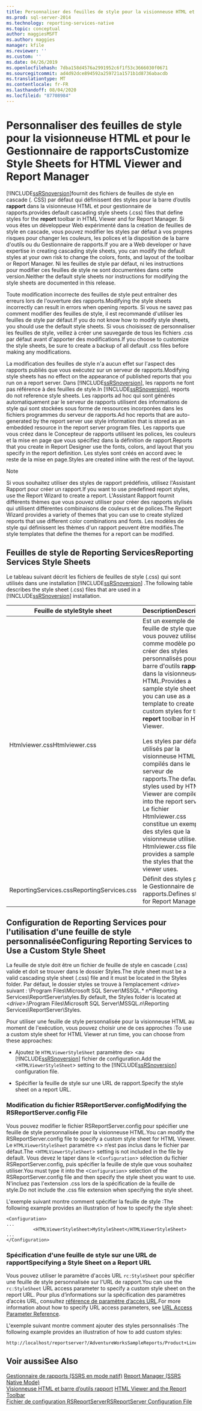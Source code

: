 ```yaml
---
title: Personnaliser des feuilles de style pour la visionneuse HTML et la Gestionnaire de rapports | Microsoft Docs
ms.prod: sql-server-2014
ms.technology: reporting-services-native
ms.topic: conceptual
author: maggiesMSFT
ms.author: maggies
manager: kfile
ms.reviewer: ''
ms.custom: ''
ms.date: 04/26/2019
ms.openlocfilehash: 7dba158d4576a2991952c6f1f53c3666030f0671
ms.sourcegitcommit: ad4d92dce894592a259721a1571b1d8736abacdb
ms.translationtype: MT
ms.contentlocale: fr-FR
ms.lasthandoff: 08/04/2020
ms.locfileid: "87708984"
---
```

# <a name="customize-style-sheets-for-html-viewer-and-report-manager"></a><span data-ttu-id="16216-102">Personnaliser des feuilles de style pour la visionneuse HTML et pour le Gestionnaire de rapports</span><span class="sxs-lookup"><span data-stu-id="16216-102">Customize Style Sheets for HTML Viewer and Report Manager</span></span>
  [!INCLUDE[ssRSnoversion](../includes/ssrsnoversion-md.md)]<span data-ttu-id="16216-103">fournit des fichiers de feuilles de style en cascade (. CSS) par défaut qui définissent des styles pour la barre d’outils **rapport** dans la visionneuse HTML et pour gestionnaire de rapports.</span><span class="sxs-lookup"><span data-stu-id="16216-103">provides default cascading style sheets (.css) files that define styles for the **report** toolbar in HTML Viewer and for Report Manager.</span></span> <span data-ttu-id="16216-104">Si vous êtes un développeur Web expérimenté dans la création de feuilles de style en cascade, vous pouvez modifier les styles par défaut à vos propres risques pour changer les couleurs, les polices et la disposition de la barre d'outils ou du Gestionnaire de rapports.</span><span class="sxs-lookup"><span data-stu-id="16216-104">If you are a Web developer or have expertise in creating cascading style sheets, you can modify the default styles at your own risk to change the colors, fonts, and layout of the toolbar or Report Manager.</span></span> <span data-ttu-id="16216-105">Ni les feuilles de style par défaut, ni les instructions pour modifier ces feuilles de style ne sont documentées dans cette version.</span><span class="sxs-lookup"><span data-stu-id="16216-105">Neither the default style sheets nor instructions for modifying the style sheets are documented in this release.</span></span>  
  
 <span data-ttu-id="16216-106">Toute modification incorrecte des feuilles de style peut entraîner des erreurs lors de l'ouverture des rapports.</span><span class="sxs-lookup"><span data-stu-id="16216-106">Modifying the style sheets incorrectly can result in errors when opening reports.</span></span> <span data-ttu-id="16216-107">Si vous ne savez pas comment modifier des feuilles de style, il est recommandé d'utiliser les feuilles de style par défaut.</span><span class="sxs-lookup"><span data-stu-id="16216-107">If you do not know how to modify style sheets, you should use the default style sheets.</span></span> <span data-ttu-id="16216-108">Si vous choisissez de personnaliser les feuilles de style, veillez à créer une sauvegarde de tous les fichiers .css par défaut avant d'apporter des modifications.</span><span class="sxs-lookup"><span data-stu-id="16216-108">If you choose to customize the style sheets, be sure to create a backup of all default .css files before making any modifications.</span></span>  
  
 <span data-ttu-id="16216-109">La modification des feuilles de style n'a aucun effet sur l'aspect des rapports publiés que vous exécutez sur un serveur de rapports.</span><span class="sxs-lookup"><span data-stu-id="16216-109">Modifying style sheets has no effect on the appearance of published reports that you run on a report server.</span></span> <span data-ttu-id="16216-110">Dans [!INCLUDE[ssRSnoversion](../includes/ssrsnoversion-md.md)], les rapports ne font pas référence à des feuilles de style.</span><span class="sxs-lookup"><span data-stu-id="16216-110">In [!INCLUDE[ssRSnoversion](../includes/ssrsnoversion-md.md)], reports do not reference style sheets.</span></span> <span data-ttu-id="16216-111">Les rapports ad hoc qui sont générés automatiquement par le serveur de rapports utilisent des informations de style qui sont stockées sous forme de ressources incorporées dans les fichiers programmes du serveur de rapports.</span><span class="sxs-lookup"><span data-stu-id="16216-111">Ad hoc reports that are auto-generated by the report server use style information that is stored as an embedded resource in the report server program files.</span></span> <span data-ttu-id="16216-112">Les rapports que vous créez dans le Concepteur de rapports utilisent les polices, les couleurs et la mise en page que vous spécifiez dans la définition de rapport.</span><span class="sxs-lookup"><span data-stu-id="16216-112">Reports that you create in Report Designer use the fonts, colors, and layout that you specify in the report definition.</span></span> <span data-ttu-id="16216-113">Les styles sont créés en accord avec le reste de la mise en page.</span><span class="sxs-lookup"><span data-stu-id="16216-113">Styles are created inline with the rest of the layout.</span></span>  
  
> [!NOTE]  
>  <span data-ttu-id="16216-114">Si vous souhaitez utiliser des styles de rapport prédéfinis, utilisez l'Assistant Rapport pour créer un rapport.</span><span class="sxs-lookup"><span data-stu-id="16216-114">If you want to use predefined report styles, use the Report Wizard to create a report.</span></span> <span data-ttu-id="16216-115">L'Assistant Rapport fournit différents thèmes que vous pouvez utiliser pour créer des rapports stylisés qui utilisent différentes combinaisons de couleurs et de polices.</span><span class="sxs-lookup"><span data-stu-id="16216-115">The Report Wizard provides a variety of themes that you can use to create stylized reports that use different color combinations and fonts.</span></span> <span data-ttu-id="16216-116">Les modèles de style qui définissent les thèmes d'un rapport peuvent être modifiés.</span><span class="sxs-lookup"><span data-stu-id="16216-116">The style templates that define the themes for a report can be modified.</span></span>  
  
## <a name="reporting-services-style-sheets"></a><span data-ttu-id="16216-117">Feuilles de style de Reporting Services</span><span class="sxs-lookup"><span data-stu-id="16216-117">Reporting Services Style Sheets</span></span>  
 <span data-ttu-id="16216-118">Le tableau suivant décrit les fichiers de feuilles de style (.css) qui sont utilisés dans une installation [!INCLUDE[ssRSnoversion](../includes/ssrsnoversion-md.md)] .</span><span class="sxs-lookup"><span data-stu-id="16216-118">The following table describes the style sheet (.css) files that are used in a [!INCLUDE[ssRSnoversion](../includes/ssrsnoversion-md.md)] installation.</span></span>  
  
|<span data-ttu-id="16216-119">Feuille de style</span><span class="sxs-lookup"><span data-stu-id="16216-119">Style sheet</span></span>|<span data-ttu-id="16216-120">Description</span><span class="sxs-lookup"><span data-stu-id="16216-120">Description</span></span>|  
|-----------------|-----------------|  
|<span data-ttu-id="16216-121">Htmlviewer.css</span><span class="sxs-lookup"><span data-stu-id="16216-121">Htmlviewer.css</span></span>|<span data-ttu-id="16216-122">Est un exemple de feuille de style que vous pouvez utiliser comme modèle pour créer des styles personnalisés pour la barre d'outils **rapport** dans la visionneuse HTML.</span><span class="sxs-lookup"><span data-stu-id="16216-122">Provides a sample style sheet that you can use as a template to create custom styles for the **report** toolbar in HTML Viewer.</span></span><br /><br /> <span data-ttu-id="16216-123">Les styles par défaut utilisés par la visionneuse HTML sont compilés dans le serveur de rapports.</span><span class="sxs-lookup"><span data-stu-id="16216-123">The default styles used by HTML Viewer are compiled into the report server.</span></span> <span data-ttu-id="16216-124">Le fichier Htmlviewer.css constitue un exemple des styles que la visionneuse utilise.</span><span class="sxs-lookup"><span data-stu-id="16216-124">The Htmlviewer.css file provides a sample of the styles that the viewer uses.</span></span>|  
|<span data-ttu-id="16216-125">ReportingServices.css</span><span class="sxs-lookup"><span data-stu-id="16216-125">ReportingServices.css</span></span>|<span data-ttu-id="16216-126">Définit des styles pour le Gestionnaire de rapports.</span><span class="sxs-lookup"><span data-stu-id="16216-126">Defines styles for Report Manager.</span></span>|  
  
## <a name="configuring-reporting-services-to-use-a-custom-style-sheet"></a><span data-ttu-id="16216-127">Configuration de Reporting Services pour l'utilisation d'une feuille de style personnalisée</span><span class="sxs-lookup"><span data-stu-id="16216-127">Configuring Reporting Services to Use a Custom Style Sheet</span></span>  
 <span data-ttu-id="16216-128">La feuille de style doit être un fichier de feuille de style en cascade (.css) valide et doit se trouver dans le dossier Styles.</span><span class="sxs-lookup"><span data-stu-id="16216-128">The style sheet must be a valid cascading style sheet (.css) file and it must be located in the Styles folder.</span></span> <span data-ttu-id="16216-129">Par défaut, le dossier styles se trouve à l’emplacement \<*drive*> suivant : \Program Files\Microsoft SQL Server\MSSQL.\* n\*\Reporting Services\ReportServer\styles.</span><span class="sxs-lookup"><span data-stu-id="16216-129">By default, the Styles folder is located at \<*drive*>:\Program Files\Microsoft SQL Server\MSSQL.*n*\Reporting Services\ReportServer\Styles.</span></span>  
  
 <span data-ttu-id="16216-130">Pour utiliser une feuille de style personnalisée pour la visionneuse HTML au moment de l'exécution, vous pouvez choisir une de ces approches :</span><span class="sxs-lookup"><span data-stu-id="16216-130">To use a custom style sheet for HTML Viewer at run time, you can choose from these approaches:</span></span>  
  
-   <span data-ttu-id="16216-131">Ajoutez le `HTMLViewerStyleSheet` paramètre de> <au [!INCLUDE[ssRSnoversion](../includes/ssrsnoversion-md.md)] fichier de configuration.</span><span class="sxs-lookup"><span data-stu-id="16216-131">Add the <`HTMLViewerStyleSheet`> setting to the [!INCLUDE[ssRSnoversion](../includes/ssrsnoversion-md.md)] configuration file.</span></span>  
  
-   <span data-ttu-id="16216-132">Spécifier la feuille de style sur une URL de rapport.</span><span class="sxs-lookup"><span data-stu-id="16216-132">Specify the style sheet on a report URL.</span></span>  
  
### <a name="modifying-the-rsreportserverconfig-file"></a><span data-ttu-id="16216-133">Modification du fichier RSReportServer.config</span><span class="sxs-lookup"><span data-stu-id="16216-133">Modifying the RSReportServer.config File</span></span>  
 <span data-ttu-id="16216-134">Vous pouvez modifier le fichier RSReportServer.config pour spécifier une feuille de style personnalisée pour la visionneuse HTML.</span><span class="sxs-lookup"><span data-stu-id="16216-134">You can modify the RSReportServer.config file to specify a custom style sheet for HTML Viewer.</span></span> <span data-ttu-id="16216-135">Le `HTMLViewerStyleSheet` paramètre <> n’est pas inclus dans le fichier par défaut.</span><span class="sxs-lookup"><span data-stu-id="16216-135">The <`HTMLViewerStyleSheet`> setting is not included in the file by default.</span></span> <span data-ttu-id="16216-136">Vous devez le taper dans le <`Configuration`> sélection du fichier RSReportServer.config, puis spécifier la feuille de style que vous souhaitez utiliser.</span><span class="sxs-lookup"><span data-stu-id="16216-136">You must type it into the <`Configuration`> selection of the RSReportServer.config file and then specify the style sheet you want to use.</span></span> <span data-ttu-id="16216-137">N'incluez pas l'extension .css lors de la spécification de la feuille de style.</span><span class="sxs-lookup"><span data-stu-id="16216-137">Do not include the .css file extension when specifying the style sheet.</span></span>  
  
 <span data-ttu-id="16216-138">L'exemple suivant montre comment spécifier la feuille de style :</span><span class="sxs-lookup"><span data-stu-id="16216-138">The following example provides an illustration of how to specify the style sheet:</span></span>  
  
```  
<Configuration>  
...  
          <HTMLViewerStyleSheet>MyStyleSheet</HTMLViewerStyleSheet>  
...  
</Configuration>  
```  
  
### <a name="specifying-a-style-sheet-on-a-report-url"></a><span data-ttu-id="16216-139">Spécification d'une feuille de style sur une URL de rapport</span><span class="sxs-lookup"><span data-stu-id="16216-139">Specifying a Style Sheet on a Report URL</span></span>  
 <span data-ttu-id="16216-140">Vous pouvez utiliser le paramètre d'accès URL `rc:StyleSheet` pour spécifier une feuille de style personnalisée sur l'URL de rapport.</span><span class="sxs-lookup"><span data-stu-id="16216-140">You can use the `rc:StyleSheet` URL access parameter to specify a custom style sheet on the report URL.</span></span> <span data-ttu-id="16216-141">Pour plus d’informations sur la spécification des paramètres d’accès URL, consultez [référence de paramètre d’accès URL](url-access-parameter-reference.md).</span><span class="sxs-lookup"><span data-stu-id="16216-141">For more information about how to specify URL access parameters, see [URL Access Parameter Reference](url-access-parameter-reference.md).</span></span>  
  
 <span data-ttu-id="16216-142">L'exemple suivant montre comment ajouter des styles personnalisés :</span><span class="sxs-lookup"><span data-stu-id="16216-142">The following example provides an illustration of how to add custom styles:</span></span>  
  
```  
http://localhost/reportserver?/AdventureWorksSampleReports/Product+Line+Sales&rs:Command=Render&rc:Stylesheet=MyStyleSheet  
```  
  
## <a name="see-also"></a><span data-ttu-id="16216-143">Voir aussi</span><span class="sxs-lookup"><span data-stu-id="16216-143">See Also</span></span>  
 <span data-ttu-id="16216-144">[Gestionnaire de rapports &#40;SSRS en mode natif&#41;](../../2014/reporting-services/report-manager-ssrs-native-mode.md) </span><span class="sxs-lookup"><span data-stu-id="16216-144">[Report Manager  &#40;SSRS Native Mode&#41;](../../2014/reporting-services/report-manager-ssrs-native-mode.md) </span></span>  
 <span data-ttu-id="16216-145">[Visionneuse HTML et barre d’outils rapport](html-viewer-and-the-report-toolbar.md) </span><span class="sxs-lookup"><span data-stu-id="16216-145">[HTML Viewer and the Report Toolbar](html-viewer-and-the-report-toolbar.md) </span></span>  
 [<span data-ttu-id="16216-146">Fichier de configuration RSReportServer</span><span class="sxs-lookup"><span data-stu-id="16216-146">RSReportServer Configuration File</span></span>](report-server/rsreportserver-config-configuration-file.md)  
  
  
